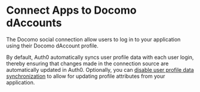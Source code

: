 # Connect Apps to Docomo dAccounts

The Docomo social connection allow users to log in to your application using their Docomo dAccount profile.

By default, Auth0 automatically syncs user profile data with each user login, thereby ensuring that changes made in the connection source are automatically updated in Auth0. Optionally, you can [disable user profile data synchronization](/users/configure-connection-sync-with-auth0) to allow for updating profile attributes from your application.
